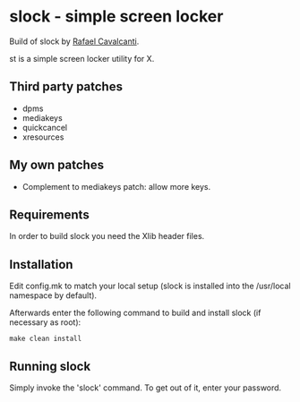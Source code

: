 # slock - simple screen locker

Build of slock by [Rafael Cavalcanti](https://rafaelc.org/dev).

st is a simple screen locker utility for X.

## Third party patches

- dpms
- mediakeys
- quickcancel
- xresources

## My own patches

- Complement to mediakeys patch: allow more keys.

## Requirements

In order to build slock you need the Xlib header files.

## Installation

Edit config.mk to match your local setup (slock is installed into
the /usr/local namespace by default).

Afterwards enter the following command to build and install slock
(if necessary as root):

    make clean install

## Running slock

Simply invoke the 'slock' command. To get out of it, enter your password.

